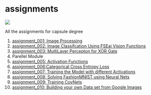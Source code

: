 # assignments

![](https://github.com/hanoonaR/fseai_image_collection/blob/master/fseailogo%20-%20Copy.JPG)

All the assignments for capsule degree

1. [ assignment_001: Image Processing](https://github.com/hanoonaR/assignments/tree/master/assignment_001)
2. [assignment_002: Image Classifcation Using FSEai Vision Functions](https://github.com/hanoonaR/assignments/tree/master/assignment_002)
3. [assignment_003: MultiLayer Percepton for XOR Gate](https://github.com/hanoonaR/assignments/tree/master/assignment_003)
4. Parellel Module 
5. [assignment_005: Activation Functions](https://github.com/hanoonaR/assignments/tree/master/assignment_005)
6. [assignment_006:Categorical Cross Entropy Loss](https://github.com/hanoonaR/assignments/blob/master/assignment_006/README.md)
7. [assignment_007: Training the Model with different Activations](https://github.com/hanoonaR/assignments/tree/master/assignment_007)
8. [assignment_008: Solving FashionMNIST using Neural Nets](https://github.com/hanoonaR/assignments/tree/master/assignment_008)
9. [assignment_009: Training CovNets](https://github.com/hanoonaR/assignments/tree/master/assignment_009)
10. [assignment_010: Building your own Data set from Google Images](https://github.com/hanoonaR/assignments/tree/master/assignment_010)

